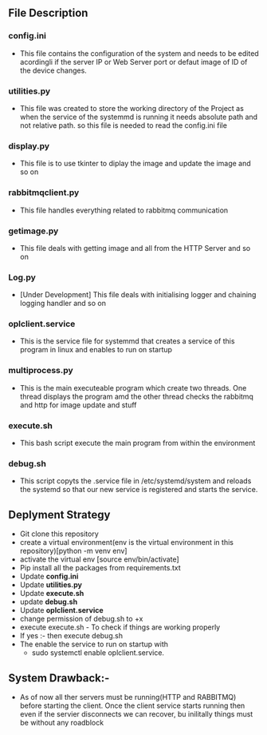 ## File Description
### config.ini
- This file contains the configuration of the system and needs to be edited acordingli if the server IP or Web Server port or defaut image of ID of the device changes.

### utilities.py
- This file was created to store the working directory of the Project as when the service of the systemmd is running it needs absolute path and not relative path. so this file is needed to read the config.ini file

### display.py
- This file is to use tkinter to diplay the image and update the image and so on

### rabbitmqclient.py
- This file handles everything related to rabbitmq communication

### getimage.py
- This file deals with getting image and all from the HTTP Server and so on

### Log.py
- [Under Development] This file deals with initialising logger and chaining logging handler and so on

### oplclient.service
- This is the service file for systemmd that creates a service of this program in linux and enables to run on startup

### multiprocess.py
- This is the main executeable program which create two threads. One thread displays the program amd the other thread checks the rabbitmq and http for image update and stuff

### execute.sh
- This bash script execute the main program from within the environment

### debug.sh
- This script copyts the .service file in /etc/systemd/system and reloads the systemd so that our new service is registered and starts the service.

## Deplyment Strategy
- Git clone this repository
- create a virtual environment(env is the virtual environment in this repository)[python -m venv env]
- activate the virtual env [source env/bin/activate]
- Pip install all the packages from requirements.txt
- Update **config.ini**
- Update **utilities.py**
- Update **execute.sh**
- update **debug.sh**
- Update **oplclient.service**
- change permission of debug.sh to +x
- execute execute.sh - To check if things are working properly
- If yes :- then execute debug.sh
- The enable the service to run on startup with
	- sudo systemctl enable oplclient.service.


## System Drawback:-
- As of now all ther servers must be running(HTTP and RABBITMQ) before starting the client. Once the client service starts running then even if the servier disconnects we can recover, bu inilitally things must be without any roadblock

